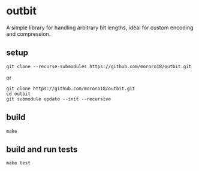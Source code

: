 # outbit

A simple library for handling arbitrary bit lengths, ideal for custom encoding and compression.

## setup
```
git clone --recurse-submodules https://github.com/mororo18/outbit.git
```
or
```
git clone https://github.com/mororo18/outbit.git
cd outbit
git submodule update --init --recursive
```

## build

```
make
```

## build and run tests

```
make test
```

